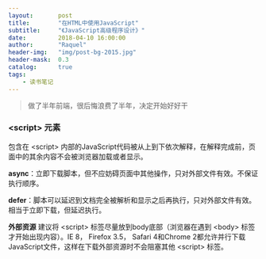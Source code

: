 ```yaml
---
layout:       post
title:        "在HTML中使用JavaScript"
subtitle:     "《JavaScript高级程序设计》"
date:         2018-04-10 16:00:00
author:       "Raquel"
header-img:   "img/post-bg-2015.jpg"
header-mask:  0.3
catalog:      true
tags:
    - 读书笔记
---
```


>做了半年前端，很后悔浪费了半年，决定开始好好干

### \<script\> 元素

包含在 \<script\> 内部的JavaScript代码被从上到下依次解释，在解释完成前，页面中的其余内容不会被浏览器加载或者显示。

**async**：立即下载脚本，但不应妨碍页面中其他操作，只对外部文件有效。不保证执行顺序。

**defer**：脚本可以延迟到文档完全被解析和显示之后再执行，只对外部文件有效。相当于立即下载，但延迟执行。

**外部资源** 建议将 \<script\> 标签尽量放到body底部（浏览器在遇到 \<body\> 标签才开始出现内容）。IE 8， Firefox 3.5， Safari 4和Chrome 2都允许并行下载JavaScript文件，这样在下载外部资源时不会阻塞其他 \<script\> 标签。
